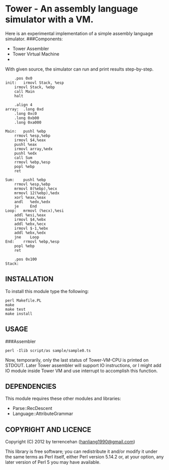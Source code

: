 Tower - An assembly language simulator with a VM.
=========================
Here is an experimental implementation of a simple assembly language simulator.
###Components:
* Tower Assembler 
* Tower Virtual Machine 
* 
With given source, the simulator can run and print results step-by-step.

        .pos 0x0 
    init:	irmovl Stack, %esp  
    	irmovl Stack, %ebp  
    	call Main	
    	halt	
    
    	.align 4 	
    array:	.long 0xd
    	.long 0xc0
    	.long 0xb00
    	.long 0xa000	
    
    Main:	pushl %ebp 
    	rrmovl %esp,%ebp
    	irmovl $4,%eax	
    	pushl %eax	
    	irmovl array,%edx
    	pushl %edx  
    	call Sum
    	rrmovl %ebp,%esp
    	popl %ebp
    	ret 
    
    Sum:	pushl %ebp
    	rrmovl %esp,%ebp
    	mrmovl 8(%ebp),%ecx 
    	mrmovl 12(%ebp),%edx	
    	xorl %eax,%eax	
    	andl   %edx,%edx
    	je     End
    Loop:	mrmovl (%ecx),%esi
    	addl %esi,%eax 
    	irmovl $4,%ebx
    	addl %ebx,%ecx 
    	irmovl $-1,%ebx	
    	addl %ebx,%edx   
    	jne    Loop             
    End:	rrmovl %ebp,%esp
    	popl %ebp
    	ret
    
    	.pos 0x100		
    Stack:	 


INSTALLATION
------------------------

To install this module type the following:

    perl Makefile.PL
    make
    make test
    make install

USAGE
------------------------
###Assembler

    perl -Ilib script/as sample/sample0.ts

Now, temporarily, only the last status of Tower-VM-CPU is printed on STDOUT. Later Tower assembler will support IO instructions, or I might add IO module inside Tower VM and use interrupt to accomplish this function.


DEPENDENCIES
------------------------

This module requires these other modules and libraries:

* Parse::RecDescent
* Language::AttributeGrammar



COPYRIGHT AND LICENCE
------------------------


Copyright (C) 2012 by terrencehan (hanliang1990@gmail.com)

This library is free software; you can redistribute it and/or modify
it under the same terms as Perl itself, either Perl version 5.14.2 or,
at your option, any later version of Perl 5 you may have available.


